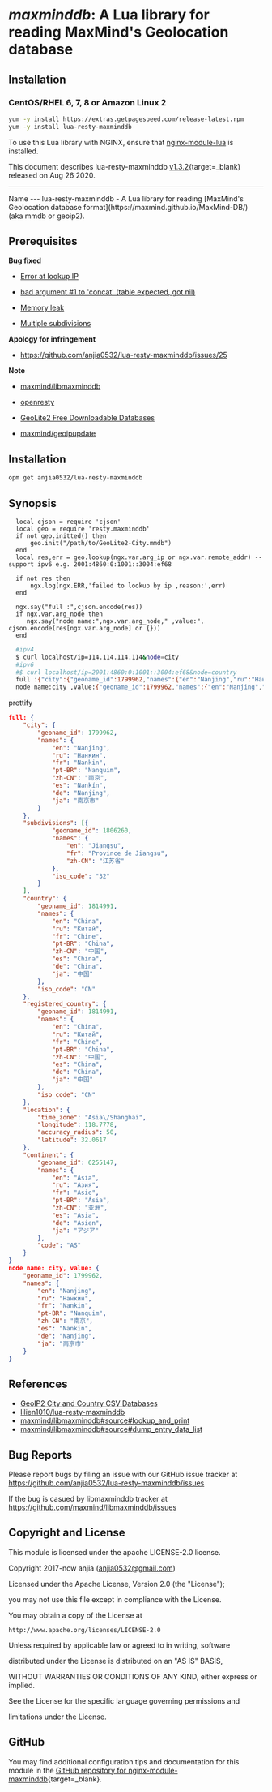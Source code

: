 # *maxminddb*: A Lua library for reading MaxMind's Geolocation database


## Installation

### CentOS/RHEL 6, 7, 8 or Amazon Linux 2

```bash
yum -y install https://extras.getpagespeed.com/release-latest.rpm
yum -y install lua-resty-maxminddb
```


To use this Lua library with NGINX, ensure that [nginx-module-lua](../modules/lua.md) is installed.

This document describes lua-resty-maxminddb [v1.3.2](https://github.com/anjia0532/lua-resty-maxminddb/releases/tag/v1.3.2){target=_blank} 
released on Aug 26 2020.
    
<hr />
Name
---
lua-resty-maxminddb - A Lua library for reading [MaxMind's Geolocation database format](https://maxmind.github.io/MaxMind-DB/)  (aka mmdb or geoip2).


Prerequisites
---

**Bug fixed**

- [Error at lookup IP](https://github.com/anjia0532/lua-resty-maxminddb/issues/5)

- [bad argument #1 to 'concat' (table expected, got nil)](https://github.com/anjia0532/lua-resty-maxminddb/issues/4)

- [Memory leak](https://github.com/anjia0532/lua-resty-maxminddb/issues/6)

- [Multiple subdivisions](https://github.com/anjia0532/lua-resty-maxminddb/issues/7)

**Apology for infringement**
- https://github.com/anjia0532/lua-resty-maxminddb/issues/25

**Note**
- [maxmind/libmaxminddb][]

- [openresty][]

- [GeoLite2 Free Downloadable Databases][linkGeolite2FreeDownloadableDatabases]

- [maxmind/geoipupdate][]


Installation
---
```bash
opm get anjia0532/lua-resty-maxminddb
```

Synopsis
---
```
  local cjson = require 'cjson'
  local geo = require 'resty.maxminddb'
  if not geo.initted() then
      geo.init("/path/to/GeoLite2-City.mmdb")
  end
  local res,err = geo.lookup(ngx.var.arg_ip or ngx.var.remote_addr) --support ipv6 e.g. 2001:4860:0:1001::3004:ef68

  if not res then
      ngx.log(ngx.ERR,'failed to lookup by ip ,reason:',err)
  end

  ngx.say("full :",cjson.encode(res))
  if ngx.var.arg_node then
     ngx.say("node name:",ngx.var.arg_node," ,value:", cjson.encode(res[ngx.var.arg_node] or {}))
  end
```

```bash
  #ipv4
  $ curl localhost/ip=114.114.114.114&node=city
  #ipv6
  #$ curl localhost/ip=2001:4860:0:1001::3004:ef68&node=country
  full :{"city":{"geoname_id":1799962,"names":{"en":"Nanjing","ru":"Нанкин","fr":"Nankin","pt-BR":"Nanquim","zh-CN":"南京","es":"Nankín","de":"Nanjing","ja":"南京市"}},"subdivisions":[{"geoname_id":1806260,"names":{"en":"Jiangsu","fr":"Province de Jiangsu","zh-CN":"江苏省"},"iso_code":"32"}],"country":{"geoname_id":1814991,"names":{"en":"China","ru":"Китай","fr":"Chine","pt-BR":"China","zh-CN":"中国","es":"China","de":"China","ja":"中国"},"iso_code":"CN"},"registered_country":{"geoname_id":1814991,"names":{"en":"China","ru":"Китай","fr":"Chine","pt-BR":"China","zh-CN":"中国","es":"China","de":"China","ja":"中国"},"iso_code":"CN"},"location":{"time_zone":"Asia\/Shanghai","longitude":118.7778,"accuracy_radius":50,"latitude":32.0617},"continent":{"geoname_id":6255147,"names":{"en":"Asia","ru":"Азия","fr":"Asie","pt-BR":"Ásia","zh-CN":"亚洲","es":"Asia","de":"Asien","ja":"アジア"},"code":"AS"}}
  node name:city ,value:{"geoname_id":1799962,"names":{"en":"Nanjing","ru":"Нанкин","fr":"Nankin","pt-BR":"Nanquim","zh-CN":"南京","es":"Nankín","de":"Nanjing","ja":"南京市"}}
```

prettify
```json
full: {
    "city": {
        "geoname_id": 1799962,
        "names": {
            "en": "Nanjing",
            "ru": "Нанкин",
            "fr": "Nankin",
            "pt-BR": "Nanquim",
            "zh-CN": "南京",
            "es": "Nankín",
            "de": "Nanjing",
            "ja": "南京市"
        }
    },
    "subdivisions": [{
            "geoname_id": 1806260,
            "names": {
                "en": "Jiangsu",
                "fr": "Province de Jiangsu",
                "zh-CN": "江苏省"
            },
            "iso_code": "32"
        }
    ],
    "country": {
        "geoname_id": 1814991,
        "names": {
            "en": "China",
            "ru": "Китай",
            "fr": "Chine",
            "pt-BR": "China",
            "zh-CN": "中国",
            "es": "China",
            "de": "China",
            "ja": "中国"
        },
        "iso_code": "CN"
    },
    "registered_country": {
        "geoname_id": 1814991,
        "names": {
            "en": "China",
            "ru": "Китай",
            "fr": "Chine",
            "pt-BR": "China",
            "zh-CN": "中国",
            "es": "China",
            "de": "China",
            "ja": "中国"
        },
        "iso_code": "CN"
    },
    "location": {
        "time_zone": "Asia\/Shanghai",
        "longitude": 118.7778,
        "accuracy_radius": 50,
        "latitude": 32.0617
    },
    "continent": {
        "geoname_id": 6255147,
        "names": {
            "en": "Asia",
            "ru": "Азия",
            "fr": "Asie",
            "pt-BR": "Ásia",
            "zh-CN": "亚洲",
            "es": "Asia",
            "de": "Asien",
            "ja": "アジア"
        },
        "code": "AS"
    }
}
node name: city, value: {
    "geoname_id": 1799962,
    "names": {
        "en": "Nanjing",
        "ru": "Нанкин",
        "fr": "Nankin",
        "pt-BR": "Nanquim",
        "zh-CN": "南京",
        "es": "Nankín",
        "de": "Nanjing",
        "ja": "南京市"
    }
}

```

References
---

- [GeoIP2 City and Country CSV Databases][linkGeoip2CityAndCountryCsvDatabases]
- [lilien1010/lua-resty-maxminddb][]
- [maxmind/libmaxminddb#source#lookup_and_print][]
- [maxmind/libmaxminddb#source#dump_entry_data_list][]

Bug Reports
---
Please report bugs by filing an issue with our GitHub issue tracker at https://github.com/anjia0532/lua-resty-maxminddb/issues

If the bug is casued by libmaxminddb  tracker at https://github.com/maxmind/libmaxminddb/issues

## Copyright and License

This module is licensed under the apache LICENSE-2.0 license.

Copyright 2017-now anjia (anjia0532@gmail.com)

Licensed under the Apache License, Version 2.0 (the "License");

you may not use this file except in compliance with the License.

You may obtain a copy of the License at

	http://www.apache.org/licenses/LICENSE-2.0

Unless required by applicable law or agreed to in writing, software

distributed under the License is distributed on an "AS IS" BASIS,

WITHOUT WARRANTIES OR CONDITIONS OF ANY KIND, either express or implied.

See the License for the specific language governing permissions and

limitations under the License.

[maxmind/libmaxminddb]: https://github.com/maxmind/libmaxminddb
[openresty]: https://openresty.org/en/installation.html
[linkGeolite2FreeDownloadableDatabases]: http://dev.maxmind.com/geoip/geoip2/geolite2/
[maxmind/geoipupdate]: https://github.com/maxmind/geoipupdate
[linkGeoip2CityAndCountryCsvDatabases]: https://dev.maxmind.com/geoip/geoip2/geoip2-city-country-csv-databases/
[maxmind/libmaxminddb#source#lookup_and_print]: https://github.com/maxmind/libmaxminddb/blob/master/bin/mmdblookup.c#L262
[maxmind/libmaxminddb#source#dump_entry_data_list]: https://github.com/maxmind/libmaxminddb/blob/master/src/maxminddb.c#L1938
[lilien1010/lua-resty-maxminddb]: https://github.com/lilien1010/lua-resty-maxminddb

## GitHub

You may find additional configuration tips and documentation for this module in the [GitHub repository for 
nginx-module-maxminddb](https://github.com/anjia0532/lua-resty-maxminddb){target=_blank}.
